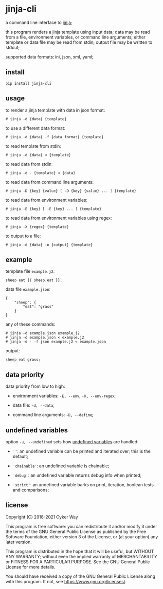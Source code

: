 # jinja-cli

a command line interface to [jinja][jinja];

this program renders a jinja template using input data; data may be read from a
file, environment variables, or command line arguments; either template or data
file may be read from stdin; output file may be written to stdout;

supported data formats: ini, json, xml, yaml;

## install

    pip install jinja-cli

## usage

to render a jinja template with data in json format:

    # jinja -d {data} {template}

to use a different data format:

    # jinja -d {data} -f {data_format} {template}

to read template from stdin:

    # jinja -d {data} < {template}

to read data from stdin:

    # jinja -d - {template} < {data}

to read data from command line arguments:

    # jinja -D {key} {value} [ -D {key} {value} ... ] {template}

to read data from environment variables:

    # jinja -E {key} [ -E {key} ... ] {template}

to read data from environment variables using regex:

    # jinja -X {regex} {template}

to output to a file:

    # jinja -d {data} -o {output} {template}

## example

template file `example.j2`:

    sheep eat {{ sheep.eat }};

data file `example.json`:

    {
        "sheep": {
            "eat": "grass"
        }
    }

any of these commands:

    # jinja -d example.json example.j2
    # jinja -d example.json < example.j2
    # jinja -d - -f json example.j2 < example.json

output:

    sheep eat grass;

## data priority

data priority from low to high:

-   environment variables: `-E, --env`, `-X, --env-regex`;

-   data file: `-d, --data`;

-   command line arguments: `-D, --define`;

## undefined variables

option `-u, --undefined` sets how [undefined variables][undefined] are handled:

-   `''`: an undefined variable can be printed and iterated over; this is the
    default;

-   `'chainable'`: an undefined variable is chainable;

-   `'debug'`: an undefined variable returns debug info when printed;

-   `'strict'`: an undefined variable barks on print, iteration, boolean tests
    and comparisons;

## license

Copyright (C) 2018-2021 Cyker Way

This program is free software: you can redistribute it and/or modify
it under the terms of the GNU General Public License as published by
the Free Software Foundation, either version 3 of the License, or
(at your option) any later version.

This program is distributed in the hope that it will be useful,
but WITHOUT ANY WARRANTY; without even the implied warranty of
MERCHANTABILITY or FITNESS FOR A PARTICULAR PURPOSE.  See the
GNU General Public License for more details.

You should have received a copy of the GNU General Public License
along with this program.  If not, see <https://www.gnu.org/licenses/>.

[jinja]: http://jinja.pocoo.org/
[undefined]: https://jinja.palletsprojects.com/en/latest/api/#undefined-types

